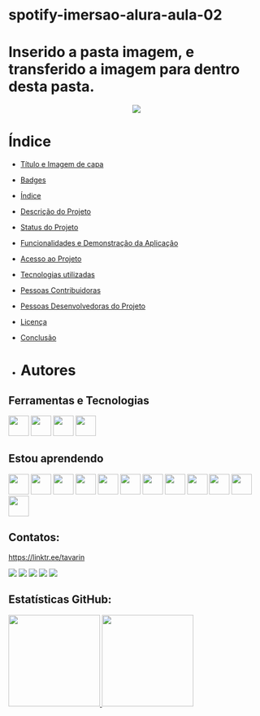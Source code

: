 # spotify-imersao-alura-aula-02
# Inserido a pasta imagem, e transferido a imagem para dentro desta pasta.
<p align="center">
<img loading="lazy" src="http://img.shields.io/static/v1?label=STATUS&message=EM%20DESENVOLVIMENTO&color=GREEN&style=for-the-badge"/>
</p>

# Índice 

* [Título e Imagem de capa](#Título-e-Imagem-de-capa)
* [Badges](#badges)
* [Índice](#índice)
* [Descrição do Projeto](#descrição-do-projeto)
* [Status do Projeto](#status-do-Projeto)
* [Funcionalidades e Demonstração da Aplicação](#funcionalidades-e-demonstração-da-aplicação)
* [Acesso ao Projeto](#acesso-ao-projeto)
* [Tecnologias utilizadas](#tecnologias-utilizadas)
* [Pessoas Contribuidoras](#pessoas-contribuidoras)
* [Pessoas Desenvolvedoras do Projeto](#pessoas-desenvolvedoras)
* [Licença](#licença)
* [Conclusão](#conclusão)

* # Autores

## Ferramentas e Tecnologias

<img loading="lazy" src="https://cdn.jsdelivr.net/gh/devicons/devicon/icons/git/git-original.svg" width="40" height="40"/> <img src="https://cdn.jsdelivr.net/gh/devicons/devicon/icons/csharp/csharp-original.svg" width="40" height="40"/>
            <img src="https://cdn.jsdelivr.net/gh/devicons/devicon/icons/trello/trello-plain.svg"  width="40" height="40"/> 
            <img src="https://cdn.jsdelivr.net/gh/devicons/devicon/icons/vscode/vscode-original.svg" width="40" height="40"/>
          
          
          
## Estou aprendendo

<img loading="lazy" src="https://cdn.jsdelivr.net/gh/devicons/devicon/icons/java/java-original.svg" width="40" height="40"/> <img loading="lazy" src="https://cdn.jsdelivr.net/gh/devicons/devicon/icons/linux/linux-original.svg" width="40" height="40"/> <img loading="lazy" src="https://cdn.jsdelivr.net/gh/devicons/devicon/icons/html5/html5-original.svg" width="40" height="40"/> <img loading="lazy" src="https://cdn.jsdelivr.net/gh/devicons/devicon/icons/css3/css3-original.svg" width="40" height="40"/> <img loading="lazy" src="https://cdn.jsdelivr.net/gh/devicons/devicon/icons/javascript/javascript-original.svg" width="40" height="40"/> <img loading="lazy" src="https://cdn.jsdelivr.net/gh/devicons/devicon/icons/python/python-original.svg" width="40" height="40"/> 
            <img src="https://cdn.jsdelivr.net/gh/devicons/devicon/icons/mysql/mysql-original-wordmark.svg" width="40" height="40"/> 
            <img src="https://cdn.jsdelivr.net/gh/devicons/devicon/icons/r/r-original.svg" width="40" height="40"/> <img src="https://cdn.jsdelivr.net/gh/devicons/devicon/icons/postgresql/postgresql-original.svg" width="40" height="40"/> 
            <img src="https://cdn.jsdelivr.net/gh/devicons/devicon/icons/pandas/pandas-original-wordmark.svg" width="40" height="40"/> 
            <img src="https://cdn.jsdelivr.net/gh/devicons/devicon/icons/numpy/numpy-original-wordmark.svg"  width="40" height="40"/> 
            <img src="https://cdn.jsdelivr.net/gh/devicons/devicon/icons/docker/docker-original-wordmark.svg" width="40" height="40"/>
                    
          
        

## Contatos:

https://linktr.ee/tavarin

<div>
<a href="https://www.youtube.com/seu-canal-youtube-aqui" target="_blank"><img loading="lazy" src="https://img.shields.io/badge/YouTube-FF0000?style=for-the-badge&logo=youtube&logoColor=white" target="_blank"></a>
<a href="https://instagram.com/seu-usuário-instagram-aqui" target="_blank"><img loading="lazy" src="https://img.shields.io/badge/-Instagram-%23E4405F?style=for-the-badge&logo=instagram&logoColor=white" target="_blank"></a>
<a href="https://www.twitch.tv/seu-usuário-aqui" target="_blank"><img loading="lazy" src="https://img.shields.io/badge/Twitch-9146FF?style=for-the-badge&logo=twitch&logoColor=white" target="_blank"></a>
<a href = "mailto:contato@seu-usuário-aqui"><img loading="lazy" src="https://img.shields.io/badge/Gmail-D14836?style=for-the-badge&logo=gmail&logoColor=white" target="_blank"></a>
<a href="https://www.linkedin.com/in/seu-usuário-linkedln-aqui" target="_blank"><img loading="lazy" src="https://img.shields.io/badge/-LinkedIn-%230077B5?style=for-the-badge&logo=linkedin&logoColor=white" target="_blank"></a>   
</div>


## Estatísticas GitHub:

<div>
<a href="https://github.com/ddkaleb">
<img loading="lazy" height="180em" src="https://github-readme-stats.vercel.app/api/top-langs/?username=ddkaleb&layout=compact&langs_count=7&theme=dracula"/>
<img loading="lazy" height="180em" src="https://github-readme-stats.vercel.app/api?username=ddkaleb&show_icons=true&theme=dracula&include_all_commits=true&count_private=true"/>
</div>
